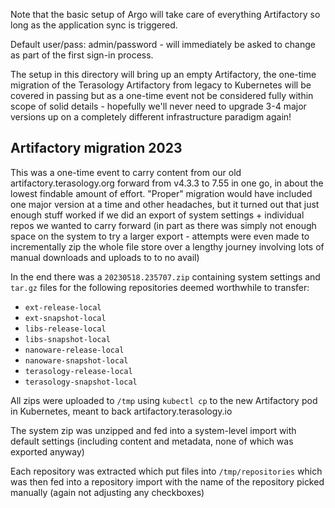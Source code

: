 Note that the basic setup of Argo will take care of everything Artifactory so long as the application sync is triggered.

Default user/pass: admin/password - will immediately be asked to change as part of the first sign-in process.

The setup in this directory will bring up an empty Artifactory, the one-time migration of the Terasology Artifactory from legacy to Kubernetes will be covered in passing but as a one-time event not be considered fully within scope of solid details - hopefully we'll never need to upgrade 3-4 major versions up on a completely different infrastructure paradigm again!

## Artifactory migration 2023

This was a one-time event to carry content from our old artifactory.terasology.org forward from v4.3.3 to 7.55 in one go, in about the lowest findable amount of effort. "Proper" migration would have included one major version at a time and other headaches, but it turned out that just enough stuff worked if we did an export of system settings + individual repos we wanted to carry forward (in part as there was simply not enough space on the system to try a larger export - attempts were even made to incrementally zip the whole file store over a lengthy journey involving lots of manual downloads and uploads to to no avail)

In the end there was a `20230518.235707.zip` containing system settings and `tar.gz` files for the following repositories deemed worthwhile to transfer:

* `ext-release-local`
* `ext-snapshot-local`
* `libs-release-local`
* `libs-snapshot-local`
* `nanoware-release-local`
* `nanoware-snapshot-local`
* `terasology-release-local`
* `terasology-snapshot-local`

All zips were uploaded to `/tmp` using `kubectl cp` to the new Artifactory pod in Kubernetes, meant to back artifactory.terasology.io

The system zip was unzipped and fed into a system-level import with default settings (including content and metadata, none of which was exported anyway)

Each repository was extracted which put files into `/tmp/repositories` which was then fed into a repository import with the name of the repository picked manually (again not adjusting any checkboxes)
